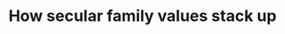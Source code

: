 ---
categories: all_articles
provider_display: "www.latimes.com"
provider_name: "www.latimes.com"
favicon_url: http://www.latimes.com/favicon.ico
title: "How secular family values stack up"
published: 2015-01-16
source: http://www.latimes.com/opinion/op-ed/la-oe-0115-zuckerman-secular-parenting-20150115-story.html
thumbnail: http://www.trbimg.com/img-54b70709/turbine/la-oe-0115-zuckerman-secular-parenting-20150115
---